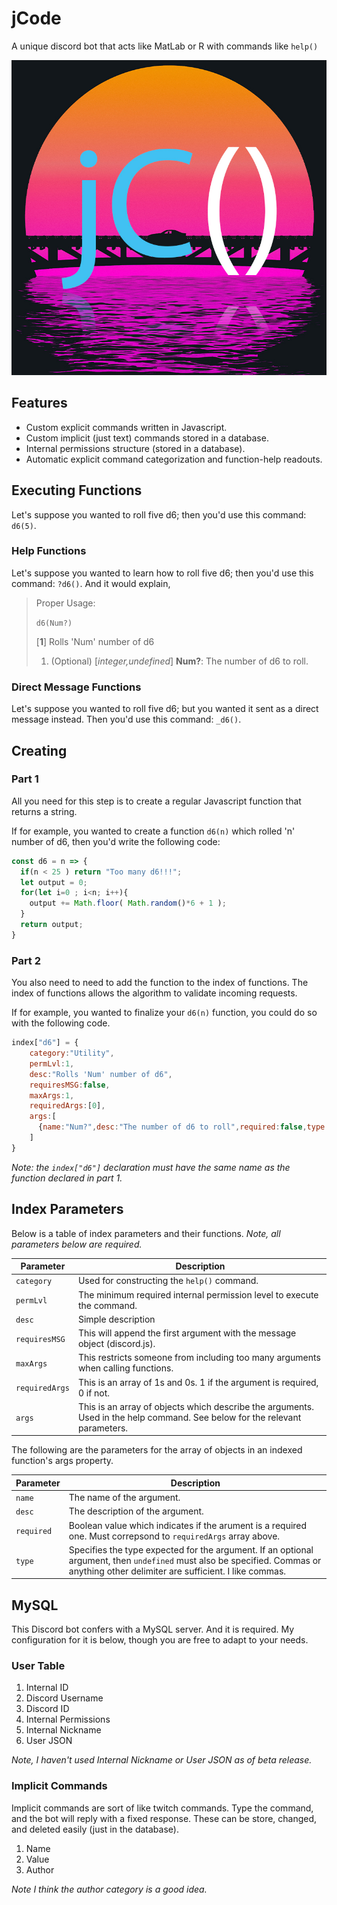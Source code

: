 # jCode
A unique discord bot that acts like MatLab or R with commands like `help()`

![jCode Logo](jCodeLogo.jpg)
## Features
* Custom explicit commands written in Javascript.
* Custom implicit (just text) commands stored in a database.
* Internal permissions structure (stored in a database).
* Automatic explicit command categorization and function-help readouts.
## Executing Functions
Let's suppose you wanted to roll five d6; then you'd use this command: `d6(5)`.
### Help Functions
Let's suppose you wanted to learn how to roll five d6; then you'd use this command: `?d6()`.
And it would explain,
> Proper Usage:
>
> ```d6(Num?)```
>
> [**1**] Rolls 'Num' number of d6
> 1. (Optional) [*integer,undefined*] **Num?**: The number of d6 to roll.
### Direct Message Functions
Let's suppose you wanted to roll five d6; but you wanted it sent as a direct message instead.  Then you'd use this command: `_d6()`.
## Creating 
### Part 1
All you need for this step is to create a regular Javascript function that returns a string.  

If for example, you wanted to create a function `d6(n)` which rolled 'n' number of d6, then you'd write the following code:
```javascript
const d6 = n => {
  if(n < 25 ) return "Too many d6!!!";
  let output = 0;
  for(let i=0 ; i<n; i++){
    output += Math.floor( Math.random()*6 + 1 );
  }
  return output;
}
```
### Part 2
You also need to need to add the function to the index of functions.  The index of functions allows the algorithm to validate incoming requests.

If for example, you wanted to finalize your `d6(n)` function, you could do so with the following code.
```javascript
index["d6"] = {
    category:"Utility",
    permLvl:1,
    desc:"Rolls 'Num' number of d6",
    requiresMSG:false,
    maxArgs:1,
    requiredArgs:[0],
    args:[
      {name:"Num?",desc:"The number of d6 to roll",required:false,type:"integer,undefined"}
    ]
}
```
*Note: the `index["d6"]` declaration must have the same name as the function declared in part 1.*
## Index Parameters
Below is a table of index parameters and their functions.  *Note, all parameters below are required.*

Parameter | Description
------------ | -------------
`category` | Used for constructing the `help()` command.
`permLvl` | The minimum required internal permission level to execute the command.
`desc` | Simple description
`requiresMSG` | This will append the first argument with the message object (discord.js).
`maxArgs` | This restricts someone from including too many arguments when calling functions.
`requiredArgs` | This is an array of 1s and 0s. 1 if the argument is required, 0 if not.  
`args` | This is an array of objects which describe the arguments.  Used in the help command.  See below for the relevant parameters.

The following are the parameters for the array of objects in an indexed function's args property.

Parameter | Description
------------ | -------------
`name` | The name of the argument.
`desc` | The description of the argument.
`required` | Boolean value which indicates if the arument is a required one.  Must correpsond to `requiredArgs` array above.
`type` | Specifies the type expected for the argument.  If an optional argument, then `undefined` must also be specified.  Commas or anything other delimiter are sufficient.  I like commas.

## MySQL
This Discord bot confers with a MySQL server.  And it is required.  My configuration for it is below, though you are free to adapt to your needs.
### User Table
1. Internal ID
1. Discord Username
1. Discord ID
1. Internal Permissions
1. Internal Nickname
1. User JSON

*Note, I haven't used Internal Nickname or User JSON as of beta release.*
### Implicit Commands
Implicit commands are sort of like twitch commands.  Type the command, and the bot will reply with a fixed response.  These can be store, changed, and deleted easily (just in the database).
1. Name
1. Value
1. Author

*Note I think the author category is a good idea.*
